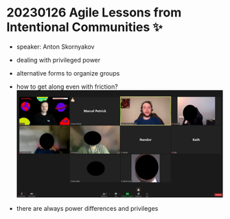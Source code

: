 # 20230126 Agile Lessons from Intentional Communities ✨

* speaker: Anton Skornyakov 

* dealing with privileged power
* alternative forms to organize groups
* how to get along even with friction?
![](img00.png)
* there are always power differences and privileges